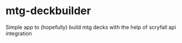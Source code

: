 # mtg-deckbuilder
Simple app to (hopefully) build mtg decks with the help of scryfall api integration
